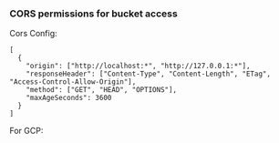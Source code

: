 ### CORS permissions for bucket access

Cors Config:
```
[
  {
    "origin": ["http://localhost:*", "http://127.0.0.1:*"],
    "responseHeader": ["Content-Type", "Content-Length", "ETag", "Access-Control-Allow-Origin"],
    "method": ["GET", "HEAD", "OPTIONS"],
    "maxAgeSeconds": 3600
  }
]
```

For GCP:

